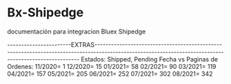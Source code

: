 # Bx-Shipedge
documentación para integracion Bluex Shipedge




-----------------------EXTRAS------------------------------------------------------------------------------------------------------------------------------------------------------
Estados: Shipped, Pending
Fecha vs Paginas de Ordenes:
11/2020= 1
12/2020= 15
01/2021= 58
02/2021= 90
03/2021= 119
04/2021= 157
05/2021= 205
06/2021= 252
07/2021= 302
08/2021= 342
